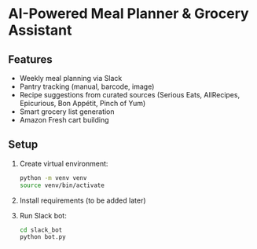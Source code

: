 # AI-Powered Meal Planner & Grocery Assistant

## Features
- Weekly meal planning via Slack
- Pantry tracking (manual, barcode, image)
- Recipe suggestions from curated sources (Serious Eats, AllRecipes, Epicurious, Bon Appétit, Pinch of Yum)
- Smart grocery list generation
- Amazon Fresh cart building

## Setup
1. Create virtual environment:
    ```bash
    python -m venv venv
    source venv/bin/activate
    ```

2. Install requirements (to be added later)

3. Run Slack bot:
    ```bash
    cd slack_bot
    python bot.py
    ```
